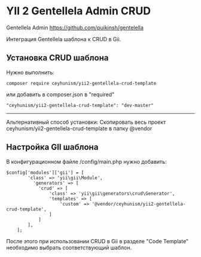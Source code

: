 YII 2 Gentellela Admin CRUD
==========================

Gentellela Admin
https://github.com/puikinsh/gentelella

Интеграция Gentellela шаблона к CRUD в Gii.

## Установка CRUD шаблона

Нужно выполнить:

    composer require ceyhunism/yii2-gentellela-crud-template

или добавить в composer.json в "required"

    "ceyhunism/yii2-gentellela-crud-template": "dev-master"

----
Альтернативный способ установки:
    Скопировать весь проект ceyhunism/yii2-gentellela-crud-template в папку @vendor

## Настройка GII шаблона

В конфигурационном файле /config/main.php нужно добавить:

```````
$config['modules']['gii'] = [
        'class' => 'yii\gii\Module',
          'generators' => [ 
            'crud' => [
                'class' => 'yii\gii\generators\crud\Generator',
                'templates' => [ 
                    'custom' => '@vendor/ceyhunism/yii2-gentellela-crud-template',
                ]
            ]
        ],
    ];
```````

После этого при использовании CRUD в Gii в разделе "Code Template" необходимо выбрать соответствующий шаблон.
